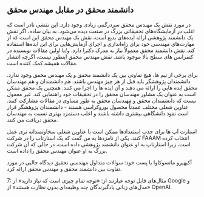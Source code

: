 ## دانشمند محقق در مقابل مهندس محقق

در مورد نقش یک مهندس محقق سردرگمی زیادی وجود دارد. این نقشی نادر است که اغلب در آزمایشگاه‌های تحقیقاتی بزرگ در صنعت دیده می‌شود. به بیان ساده، اگر نقش یک دانشمند پژوهشی ارائه ایده‌های بدیع است، نقش یک مهندس محقق این است که از مهارت‌های مهندسی خود برای راه‌اندازی و اجرای آزمایش‌هایی برای این ایده‌ها استفاده کند. نقش دانشمند محقق معمولاً نیاز به مدرک دکترا دارد. و/یا اولین مقالات نویسنده در کنفرانس های سطح بالا موجود باشد. نقش مهندس محقق اینطور نیست، اگرچه انتشار مقالات همیشه کمک کننده است.

برای برخی از تیم ها، هیچ تفاوتی بین یک دانشمند محقق و یک مهندس محقق وجود ندارد. دانشمندان پژوهشگر باید قبل از هر چیز مهندس باشند. هم دانشمندان و هم مهندسان محقق ایده هایی را ارائه می دهند و آن ایده ها را اجرا می کنند. همچنین یک محقق  ممکن است به عنوان یک مشاور مهندسان محقق را در تحقیقات خود راهنمایی کند. غیر معمول نیست که دانشمندان محقق و مهندسان محقق به طور مساوی در مقالات مشارکت کنند. عناوین شغلی مختلف عمدتاً محصول بوروکراسی هستند - دانشمندان پژوهشگر قرار است نفوذ دانشگاهی بیشتری داشته باشند و اغلب دستمزد بهتری نسبت به مهندسان محقق دریافت می کنند.

استارت آپ ها برای جذب استعدادها ممکن است با عناوین شغلی سخاوتمندانه تری عمل کنند. یکی از نامزدها به من گفت که یک استارتاپ را در شرکت FAAAM انتخاب کرده است، زیرا استارتاپ به او عنوان دانشمند پژوهشی داده است، در حالی که آن شرکت بزرگ به او عنوان مهندس محقق را داده است.

آکیهیرو ماتسوکاوا با پست خود: سوالات متداول مهندسی تحقیق دیدگاه جالبی در مورد تفاوت بین دانشمند محقق و مهندس محقق ارائه کرد.

7: مثال‌های قابل توجه عبارتند از: «توجه تمام چیزی است که نیاز دارید» از Google و «مدل‌های زبانی یادگیرندگان چند وظیفه‌ای بدون نظارت هستند» از OpenAI.

